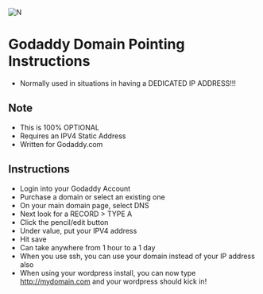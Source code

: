 ![N](https://preview.ibb.co/gdXE0m/Snip20171029_22.png)


# Godaddy Domain Pointing Instructions
- Normally used in situations in having a DEDICATED IP ADDRESS!!!

## Note
- This is 100% OPTIONAL
- Requires an IPV4 Static Address
- Written for Godaddy.com

## Instructions
- Login into your Godaddy Account
- Purchase a domain or select an existing one
- On your main domain page, select DNS
- Next look for a RECORD > TYPE A
- Click the pencil/edit button
- Under value, put your IPV4 address
- Hit save
- Can take anywhere from 1 hour to a 1 day
- When you use ssh, you can use your domain instead of your IP address also
- When using your wordpress install, you can now type http://mydomain.com and your wordpress should kick in!
